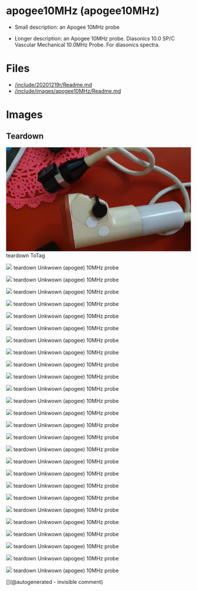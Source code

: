 # apogee10MHz (apogee10MHz)

* Small description: an Apogee 10MHz probe

* Longer description: an Apogee 10MHz probe. Diasonics 10.0 SP/C Vascular Mechanical 10.0MHz Probe. For diasonics spectra.

# Files

* [/include/20201219r/Readme.md](/include/20201219r/Readme.md)
* [/include/images/apogee10MHz/Readme.md](/include/images/apogee10MHz/Readme.md)


# Images

## Teardown 

![](/include/images/20210403/20210325_113319.jpg)
teardown
ToTag

![](/include/images/apogee10MHz/20191207_173008.jpg)
teardown
Unkwown (apogee) 10MHz probe

![](/include/images/apogee10MHz/20191207_173030.jpg)
teardown
Unkwown (apogee) 10MHz probe

![](/include/images/apogee10MHz/P_20180831_211323.jpg)
teardown
Unkwown (apogee) 10MHz probe

![](/include/images/apogee10MHz/P_20180831_211404.jpg)
teardown
Unkwown (apogee) 10MHz probe

![](/include/images/apogee10MHz/P_20180831_211457.jpg)
teardown
Unkwown (apogee) 10MHz probe

![](/include/images/apogee10MHz/P_20180831_211529.jpg)
teardown
Unkwown (apogee) 10MHz probe

![](/include/images/apogee10MHz/P_20180831_211535.jpg)
teardown
Unkwown (apogee) 10MHz probe

![](/include/images/apogee10MHz/P_20180831_211605.jpg)
teardown
Unkwown (apogee) 10MHz probe

![](/include/images/apogee10MHz/P_20180831_211656.jpg)
teardown
Unkwown (apogee) 10MHz probe

![](/include/images/apogee10MHz/P_20180831_211705.jpg)
teardown
Unkwown (apogee) 10MHz probe

![](/include/images/apogee10MHz/P_20180831_211758.jpg)
teardown
Unkwown (apogee) 10MHz probe

![](/include/images/apogee10MHz/P_20180831_211832.jpg)
teardown
Unkwown (apogee) 10MHz probe

![](/include/images/apogee10MHz/P_20180831_211929.jpg)
teardown
Unkwown (apogee) 10MHz probe

![](/include/images/apogee10MHz/P_20181006_213300.jpg)
teardown
Unkwown (apogee) 10MHz probe

![](/include/images/apogee10MHz/P_20181006_215322.jpg)
teardown
Unkwown (apogee) 10MHz probe

![](/include/images/apogee10MHz/P_20181006_215957.jpg)
teardown
Unkwown (apogee) 10MHz probe

![](/include/images/apogee10MHz/P_20181006_220052.jpg)
teardown
Unkwown (apogee) 10MHz probe

![](/include/images/apogee10MHz/P_20181006_220449.jpg)
teardown
Unkwown (apogee) 10MHz probe

![](/include/images/apogee10MHz/Round2/P_20181006_213258.jpg)
teardown
Unkwown (apogee) 10MHz probe

![](/include/images/apogee10MHz/Round2/P_20181006_213300.jpg)
teardown
Unkwown (apogee) 10MHz probe

![](/include/images/apogee10MHz/Round2/P_20181006_215322.jpg)
teardown
Unkwown (apogee) 10MHz probe

![](/include/images/apogee10MHz/Round2/P_20181006_215957.jpg)
teardown
Unkwown (apogee) 10MHz probe

![](/include/images/apogee10MHz/Round2/P_20181006_220015.jpg)
teardown
Unkwown (apogee) 10MHz probe

![](/include/images/apogee10MHz/Round2/P_20181006_220052.jpg)
teardown
Unkwown (apogee) 10MHz probe

![](/include/images/apogee10MHz/Round2/P_20181006_220446.jpg)
teardown
Unkwown (apogee) 10MHz probe

![](/include/images/apogee10MHz/Round2/P_20181006_220449.jpg)
teardown
Unkwown (apogee) 10MHz probe





[](@autogenerated - invisible comment)
